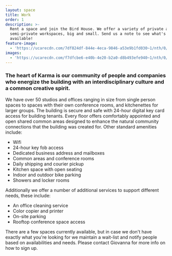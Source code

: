 ```yaml
---
layout: space
title: Work
order: 1
description: >-
  Rent a space and join the Bird House. We offer a variety of private and
  semi-private workspaces, big and small. Send us a note to see what's
  available!
feature-image:
  - 'https://ucarecdn.com/7df824df-844e-4eca-9846-a53e9b1fd030~1/nth/0/'
images:
  - 'https://ucarecdn.com/f7dfcbe6-e40b-4e20-b2a0-d8b493efe940~1/nth/0/'
---
```

### The heart of Karma is our community of people and companies who energize the building with an interdisciplinary culture and a common creative spirit.  

We have over 50 studios and offices ranging in size from single person spaces to spaces with their own conference rooms, and kitchenettes for larger groups. The building is secure and safe with 24-hour digital key card access for building tenants. Every floor offers comfortably appointed and open shared common areas designed to enhance the natural community connections that the building was created for. Other standard amenities include:

* Wifi
* 24-hour key fob access
* Dedicated business address and mailboxes
* Common areas and conference rooms
* Daily shipping and courier pickup
* Kitchen space with open seating
* Indoor and outdoor bike parking
* Showers and locker rooms

Additionally we offer a number of additional services to support different needs, these include:

* An office cleaning service
* Color copier and printer
* On-site parking 
* Rooftop conference space access

There are a few spaces currently available, but in case we don't have exactly what you're looking for we maintain a wait-list and notify people based on availabilities and needs. Please contact Giovanna for more info on how to sign up.
